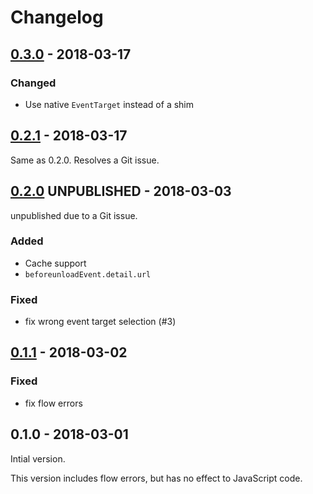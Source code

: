 # Changelog

## [0.3.0] - 2018-03-17

### Changed

* Use native `EventTarget` instead of a shim

## [0.2.1] - 2018-03-17

Same as 0.2.0. Resolves a Git issue.

## [0.2.0] UNPUBLISHED - 2018-03-03

unpublished due to a Git issue.

### Added

* Cache support
* `beforeunloadEvent.detail.url`

### Fixed

* fix wrong event target selection (#3)

## [0.1.1] - 2018-03-02

### Fixed

* fix flow errors

## 0.1.0 - 2018-03-01

Intial version.

This version includes flow errors, but has no effect to JavaScript code.

[0.3.0]: https://github.com/otariidae/pjax/compare/v0.2.1...v0.3.0
[0.2.1]: https://github.com/otariidae/pjax/compare/v0.2.0...v0.2.1
[0.2.0]: https://github.com/otariidae/pjax/compare/v0.1.1...v0.2.0
[0.1.1]: https://github.com/otariidae/pjax/compare/v0.1.0...v0.1.1
